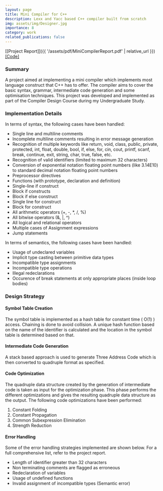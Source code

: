 ```yaml
---
layout: page
title: Mini Compiler for C++
description: Lexx and Yacc based C++ compiler built from scratch
img: assets/img/Designer.jpg
importance: 8
category: work
related_publications: false
---
```


[[Project Report]]({{ '/assets/pdf/MiniCompilerReport.pdf' | relative_url }})
[[Code]](https://github.com/Spielerr/Mini-Compiler-for-CPP)


### Summary
A project aimed at implementing a mini compiler which implements most language construct that C++ has to offer.  The compiler aims to cover the basic syntax, grammar, intermediate code generation and some optimisation techniques. This project was developed and implemented as part of the Compiler Design Course during my Undergraduate Study.


### Implementation Details
In terms of syntax, the following cases have been handled:
* Single line and multiline comments
* Incomplete multiline comments resulting in error message generation
* Recognition of multiple keywords like return, void, class, public, private, protected, int, float, double, bool, if, else, for, cin, cout, printf, scanf, break, continue, exit, string, char, true, false, etc.
* Recognition of valid identifiers (limited to maximum 32 characters) 
* Conversion of exponential notation floating point numbers (like 3.14E10) to standard decimal notation floating point numbers
* Preprocessor directives
* Functions (with prototype, declaration and definition)
* Single-line if construct
* Block if constructs
* Block if else construct
* Single line for construct
* Block for construct
* All arithmetic operators (+, -, *, /, %)
* All bitwise operators (&, |, ^)
* All logical and relational operators
* Multiple cases of Assignment expressions
* Jump statements

In terms of semantics, the following cases have been handled:
* Usage of undeclared variables
* Implicit type casting between primitive data types
* Incompatible type assignments
* Incompatible type operations
* Illegal redeclarations
* Occurence of break statements at only appropriate places (inside loop bodies)

### Design Strategy

#### Symbol Table Creation
The symbol table is implemented as a hash table for constant time ( O(1) ) access. Chaining is done to avoid collision. A unique hash function based on the name of the identifier is calculated and the location in the symbol table is determined based on that.

#### Intermediate Code Generation
A stack based approach is used to generate Three Address Code which is then converted to quadruple format as specified.

#### Code Optimization
The quadruple data structure created by the generation of intermediate code is taken as input for the optimization phase. This phase performs the different optimizations and gives the resulting quadruple data structure as the output. The following code optimizations have been performed:
1. Constant Folding
2. Constant Propagation
3. Common Subexpression Elimination
4. Strength Reduction

#### Error Handling
Some of the error handling strategies implemented are shown below. For a full comprehensive list, refer to the project report.
* Length of identifier greater than 32 characters
* Non terminating comments are flagged as erroneous
* Redeclaration of variables
* Usage of undefined functions
* Invalid assignment of incompatible types (Semantic error)
